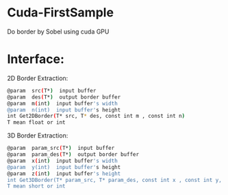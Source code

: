 # Cuda-FirstSample
Do border by Sobel using cuda GPU

# Interface: 
2D Border Extraction:
```bash
@param  src(T*)  input buffer
@param  des(T*)  output border buffer
@param  m(int)  input buffer's width
@param  n(int)  input buffer's height
int Get2DBorder(T* src, T* des, const int m , const int n)
T mean float or int
```
3D Border Extraction:
```bash
@param  param_src(T*)  input buffer
@param  param_des(T*)  output border buffer
@param  x(int)  input buffer's width
@param  y(int)  input buffer's height
@param  z(int)  input buffer's height
int Get3DBorder(T* param_src, T* param_des, const int x , const int y, const int z) 
T mean short or int
```
